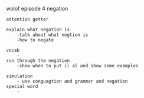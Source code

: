 wolof episode 4 negation

    attention getter

    explain what negation is 
        -talk about what negtion is 
        -how to negate
        
    vocab
        -
    run through the negation
        -show when to put il al and show some examples

    simulation
        - use conguagtion and grammar and negation
    special word
        -
